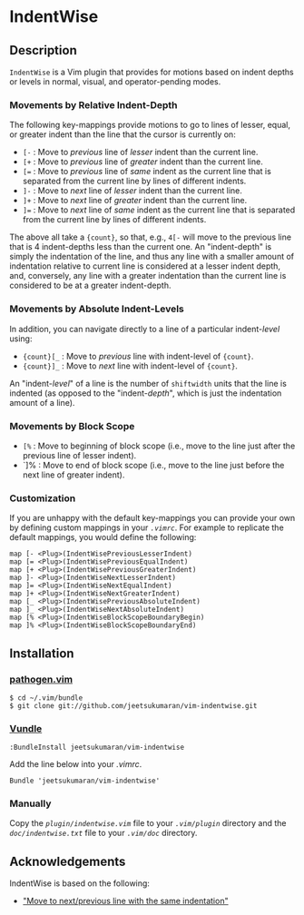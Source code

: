 # IndentWise

## Description

`IndentWise` is a Vim plugin that provides for motions based on indent depths
or levels in normal, visual, and operator-pending modes.

### Movements by Relative Indent-Depth

The following key-mappings provide motions to go to lines of lesser, equal, or
greater indent than the line that the cursor is currently on:

- `[-`  : Move to *previous* line of *lesser* indent than the current line.
- `[+`  : Move to *previous* line of *greater* indent than the current line.
- `[=`  : Move to *previous* line of *same* indent as the current line that
          is separated from the current line by lines of different indents.
- `]-`  : Move to *next* line of *lesser* indent than the current line.
- `]+`  : Move to *next* line of *greater* indent than the current line.
- `]=`  : Move to *next* line of *same* indent as the current line that
          is separated from the current line by lines of different indents.

The above all take a `{count}`, so that, e.g., ``4[-`` will move to the
previous line that is 4 indent-depths less than the current one. An
"indent-depth" is simply the indentation of the line, and thus any line with a
smaller amount of indentation relative to current line is considered at a
lesser indent depth, and, conversely, any line with a greater indentation than
the current line is considered to be at a greater indent-depth.

### Movements by Absolute Indent-Levels

In addition, you can navigate directly to a line of a particular indent-*level*
using:

- `{count}[_`  : Move to *previous* line with indent-level of `{count}`.
- `{count}]_`  : Move to *next* line with indent-level of `{count}`.

An "indent-*level*" of a line is the number of ``shiftwidth`` units that the
line is indented (as opposed to the "indent-*depth*", which is just the
indentation amount of a line).

### Movements by Block Scope

- `[%`  : Move to beginning of block scope (i.e., move to the line just
          after the previous line of lesser indent).
- `]%   : Move to end of block scope (i.e., move to the line just
          before the next line of greater indent).

### Customization

If you are unhappy with the default key-mappings you can provide your own by
defining custom mappings in your _`.vimrc`_. For example to replicate the
default mappings, you would define the following:

    map [- <Plug>(IndentWisePreviousLesserIndent)
    map [= <Plug>(IndentWisePreviousEqualIndent)
    map [+ <Plug>(IndentWisePreviousGreaterIndent)
    map ]- <Plug>(IndentWiseNextLesserIndent)
    map ]= <Plug>(IndentWiseNextEqualIndent)
    map ]+ <Plug>(IndentWiseNextGreaterIndent)
    map [_ <Plug>(IndentWisePreviousAbsoluteIndent)
    map ]_ <Plug>(IndentWiseNextAbsoluteIndent)
    map [% <Plug>(IndentWiseBlockScopeBoundaryBegin)
    map ]% <Plug>(IndentWiseBlockScopeBoundaryEnd)

## Installation

### [pathogen.vim](https://github.com/tpope/vim-pathogen)

    $ cd ~/.vim/bundle
    $ git clone git://github.com/jeetsukumaran/vim-indentwise.git


### [Vundle](https://github.com/gmarik/vundle.git)

    :BundleInstall jeetsukumaran/vim-indentwise

Add the line below into your _.vimrc_.

    Bundle 'jeetsukumaran/vim-indentwise'

### Manually

Copy the _`plugin/indentwise.vim`_ file to your _`.vim/plugin`_ directory and the
_`doc/indentwise.txt`_ file to your _`.vim/doc`_ directory.

## Acknowledgements

IndentWise is based on the following:

-   ["Move to next/previous line with the same indentation"](http://vim.wikia.com/wiki/Move_to_next/previous_line_with_same_indentation)
